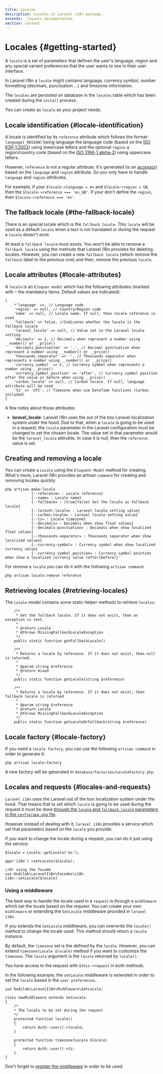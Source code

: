 ```yaml
---
title: Locales
description: Locales in Laravel i18n package.
extends: _layouts.documentation
section: content
---
```


# Locales {#getting-started}

A `locale` is a set of parameters that defines the user's language, region and any special variant preferences that the
user wants to see in their user interface.
 
In Laravel i18n a `locale` might contains language, currency symbol, number formatting (decimals, punctuation ...) 
and timezone information.

The `locales` are persisted on database in the `locales` table which has been created during the `install` process.

You can create as `locale` as your project needs.

## Locale identification {#locale-identification}
A locale is identified by its `reference` attribute which follows the format: `language[_REGION]` being language the 
language code (based on the [ISO 639-1:2002](https://en.wikipedia.org/wiki/ISO_639-1)) using lowercase letters and the 
optional `region` a region/country code (based on the [ISO 3166-1 alpha-2](https://en.wikipedia.org/wiki/ISO_3166-1_alpha-2)) 
using uppercase letters.

However, `reference` is not a regular attribute. It's generated 
(is an [accessor](https://laravel.com/docs/6.x/eloquent-mutators#accessors-and-mutators)) based on the `language` 
and `region` attribute. So you only have to handle `language` and `region` attributes.
 
For example, if your `$locale->language = en` and `$locale->region = GB`, then the `$locale->reference === 'en_GB'`. 
If your don't define the `region`, then `$locale->reference === 'en'`.

## The fallback locale {#the-fallback-locale}
There is an special locale which is the `fallback locale`. This `locale` will be used as a default `locale` when a text
is not translated or during the request a `locale` doesn't exist.

At least a `fallback locale` must exists. You won't be able to remove a `fallback locale` using the methods that
Laravel i18n provides for deleting locales. However, you can create a new `fallback locale` (which remove the `fallback`
label to the previous one) and then, remove the previous `locale`.

## Locale attributes {#locale-attributes}
A `locale` is an `Eloquen model` which has the following attributes (marked with `*` the mandatory items. 
Default values are indicated):

```(php)
[
    *'language' =>, // Language code
    'region' => null, // Country/Region code
    'name' => null, // Locale name. If null, then locale reference is used
    'fallback' => false, //Indicates whether the locale is the fallback locale
    'laravel_locale' => null, // Value set in the Laravel locale setting
    'decimals' => 2, // Decimals when represent a number using __number() or __price()
    'decimals_punctuation' => '.', // Decimal punctuation when represent a number using __number() or __price()
    'thousands_separator' => '', // Thousands separator when represents a number using __number() or __price() 
    'currency_symbol' => €, // Currency symbol when represents a number using __price()
    'currency_symbol_position' => 'after', // Currency symbol position after the value or before when using __price()
    'carbon_locale' => null, // Carbon locale. If null, language attribute will be used
    'tz' => 'UTC', // Timezone when use DateTime functions (Carbon included)
]
```
A few notes about those attributes:

* **laravel_locale**: Laravel i18n uses the out of the box Laravel localization system under the hood. Due to that, when
a `locale` is going to be used in a request, the `locale` parameter in the Laravel configuration must be changed to 
set the chosen locale. The value set in that parameter would be the `laravel_locale` attirubte. In case it is null, 
then the `reference` value is set.

## Creating and removing a locale
You can create a `Locale` using the `Eloquent Model` method for creating. What's more, Laravel i18n provides an artisan
`command` for creating and removing locales quickly:

```
php artisan make:locale
            {--reference= : Locale reference}
            {--name= : Locale name}
            {--fallback= : (true|false) Set the locale as fallback locale}
            {--laravel-locale= : Laravel locale setting value}
            {--carbon-locale= : Laravel locale setting value}
            {--tz= : Locale timezone}
            {--decimals= : Decimals when show float values}
            {--decimals-punctuation= : Decimals when show localized float values}
            {--thousands-separator= : Thousands separator when show localized values}
            {--currency-symbol= : Currency symbol when show localized currency value}
            {--currency_symbol_position= : Currency symbol position when show a localized currency value (after|before)}'
```

For remove a `locale` you can do it with the following `artisan command`:

```
php artisan locale:remove reference
```

## Retrieving locales {#retrieving-locales}
The `Locale` model contains some static helper methods to retrieve `locales`:

```(php)
    /**
     * Get the fallback locale. If it does not exits, then an exception is sent.
     *
     * @return Locale
     * @throws MissingFallbackLocaleException
     */
    public static function getFallbackLocale()

    /**
     * Returns a locale by reference. If it does not exist, then null is returned.
     *
     * @param string $reference
     * @return mixed
     */
    public static function getLocale(string $reference)
    
    /**
     * Returns a locale by reference. If it does not exist, then fallback locale is returned
     *
     * @param string $reference
     * @return Locale
     * @throws MissingFallbackLocaleException
     */
    public static function getLocaleOrFallback(string $reference)
```

## Locale factory {#locale-factory}
If you need a `locale factory`, you can use the following `artisan command` in order to generate it:

```
php artisan locale:factory
```

A new factory will be generated in `database/factories/LocaleFactory.php`.

## Locales and requests {#locales-and-requests}
`Laravel i18n` uses the Laravel out of the box localization system under the hood. That means that to set which `locale`
is going to be used during the request it must be done [through the `locale` and `fallback_locale` parameters in the 
`config/app.php` file](https://laravel.com/docs/6.x/localization#configuring-the-locale). 

However instead of dealing with it, `laravel i18n` provides a service which set that parameters based on the `locale`
you provide:  

If you want to change the locale during a request, you can do it just using the service:

```(php) 
$locale = Locale::getLocale('es');

app('i18n')->setLocale($locale);

//Or using the facade
use Kodilab\LaravelI18n\Facades\i18n
i18n::setLocale($locale)
```

### Using a middleware
The best way to handle the locale used in a `request` is through a `middleware` which set the locale based on the
request. You can create your own `middleware` or extending the `SetLocale` middleware provided in `laravel i18n`.

If you extends the `SetLocale` middleware, you can overwrite the `locale()` method to change the locale used. 
This method should return a `locale` instance. 

By default, the `timezone` set is the defined by the `locale`. However, you can extend `timezone(Locale $locale)` 
method if you want to customize the `timezone`. The `locale` argument is the `locale` returned by `locale()`. 

You have access to the request with `$this->request` in both methods.   

In the following example, the `setLocale` middleware is extended in order to set the `locale` based in the `user preferences`.
```
use Kodilab\LaravelI18n\Middleware\SetLocale;

class newMiddleware extends SetLocale
{
    /*
    * The locale to be set during the request
    */
    protected function locale()
    {
        return Auth::user()->locale;
    }

    protected function timezone(Locale $locale)
    {
        return Auth::user()->tz;
    }
}
```

Don't forget to [register the middleware](https://laravel.com/docs/6.x/middleware#registering-middleware) 
in order to be used.